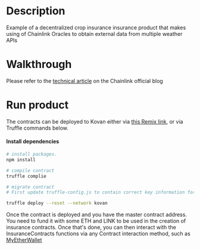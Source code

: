# Description

Example of a decentralized crop insurance insurance product that makes using of Chainlink Oracles to obtain external data from multiple weather APIs

# Walkthrough

Please refer to the <a href="blog.chain.link/decentralized-insurance-product">technical article</a> on the Chainlink official blog
<br/>

# Run product

The contracts can be deployed to Kovan either via <a href="https://remix.ethereum.org/#version=soljson-v0.4.24+commit.e67f0147.js&optimize=true&evmVersion=null&gist=79cf8c59f1fbf6e6a0327920c9a9c49a">this Remix link</a>, or via Truffle commands below.

#### Install dependencies

```sh
# install packages.
npm install

# compile contract
truffle complie

# migrate contract
# First update truffle-config.js to contain correct key information for your wallet and infura provider

truffle deploy --reset --network kovan

```

Once the contract is deployed and you have the master contract address. You need to fund it with some ETH and LINK to be used in the creation of insurance contracts. Once that's done, you can then interact with the InsuranceContracts functions via any Contract interaction method, such as <a href="https://www.myetherwallet.com/interface/interact-with-contract">MyEtherWallet</a>

